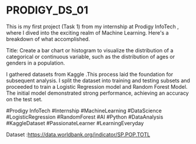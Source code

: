 # PRODIGY_DS_01

This is my first project (Task 1) from my internship at Prodigy InfoTech , where I dived into the exciting realm of Machine Learning. Here's a breakdown of what accomplished. 

Title: Create a bar chart or histogram to visualize the distribution of a categorical or continuous variable, such as the distribution of ages or genders in a population.

I gathered datasets from Kaggle .This process laid the foundation for subsequent analysis. I split the dataset into training and testing subsets and proceeded to train a Logistic Regression model and Random Forest Model. The initial model demonstrated strong performance, achieving an accuracy on the test set. 

#Prodigy InfoTech
#Internship 
#MachineLearning 
#DataScience 
#LogisticRegression 
#RandomForest 
#AI 
#Python 
#DataAnalysis 
#KaggleDataset 
#PassionateLearner 
#LearningEveryday

Dataset :https://data.worldbank.org/indicator/SP.POP.TOTL
